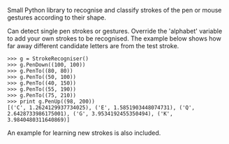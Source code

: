 Small Python library to recognise and classify strokes of the pen or mouse gestures according to their shape.

Can detect single pen strokes or gestures. Override the 'alphabet' variable to add your own strokes to be recognised. The example below shows how far away different candidate letters are from the test stroke.

```
>>> g = StrokeRecogniser()
>>> g.PenDown((100, 100))
>>> g.PenTo((80, 80))
>>> g.PenTo((50, 100))
>>> g.PenTo((40, 150))
>>> g.PenTo((55, 190))
>>> g.PenTo((75, 210))
>>> print g.PenUp((98, 200))
[('C', 1.2624129937734025), ('E', 1.5851903448074731), ('Q', 2.6428733986175001), ('G', 3.9534192455350494), ('K', 3.9840480311640869)]
```

An example for learning new strokes is also included.
